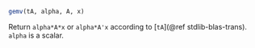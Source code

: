 ```julia
gemv(tA, alpha, A, x)
```

Return `alpha*A*x` or `alpha*A'x` according to [`tA`](@ref stdlib-blas-trans). `alpha` is a scalar.
